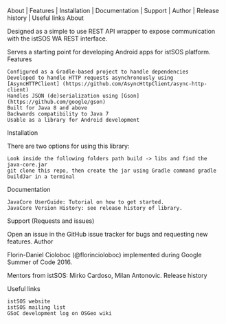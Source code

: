   About | Features | Installation | Documentation | Support | Author | Release history | Useful links
About

Designed as a simple to use REST API wrapper to expose communication with the istSOS WA REST interface.

Serves a starting point for developing Android apps for istSOS platform.
Features

    Configured as a Gradle-based project to handle dependencies
    Developed to handle HTTP requests asynchronously using [AsyncHTTPClient] (https://github.com/AsyncHttpClient/async-http-client)
    Handles JSON (de)serialization using [Gson] (https://github.com/google/gson)
    Built for Java 8 and above
    Backwards compatibility to Java 7
    Usable as a library for Android development

Installation

There are two options for using this library:

    Look inside the following folders path build -> libs and find the java-core.jar
    git clone this repo, then create the jar using Gradle command gradle buildJar in a terminal

Documentation

    JavaCore UserGuide: Tutorial on how to get started.
    JavaCore Version History: see release history of library.

Support (Requests and issues)

Open an issue in the GitHub issue tracker for bugs and requesting new features.
Author

Florin-Daniel Cioloboc (@florincioloboc) implemented during Google Summer of Code 2016.

Mentors from istSOS: Mirko Cardoso, Milan Antonovic.
Release history

    

Useful links

    istSOS website
    istSOS mailing list
    GSoC development log on OSGeo wiki
